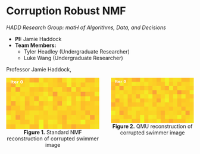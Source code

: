 # Corruption Robust NMF  
_HADD Research Group: matH of Algorithms, Data, and Decisions_

- **PI:** Jamie Haddock  
- **Team Members:**  
  - Tyler Headley (Undergraduate Researcher)  
  - Luke Wang (Undergraduate Researcher) 

Professor Jamie Haddock,

<!-- GIF comparison -->
<div style="display: flex; justify-content: center; align-items: flex-start; gap: 2rem;">

  <figure style="margin: 0; text-align: center;">
    <img
      src="gifs/nmf_reconstruction.gif"
      alt="Standard NMF reconstruction over iterations"
      width="400"
      style="display: block;"
    />
    <figcaption><strong>Figure 1.</strong> Standard NMF reconstruction of corrupted swimmer image</figcaption>
  </figure>

  <figure style="margin: 0; text-align: center;">
    <img
      src="gifs/qmu_reconstruction.gif"
      alt="QMU reconstruction over iterations"
      width="400"
      style="display: block;"
    />
    <figcaption><strong>Figure 2.</strong> QMU reconstruction of corrupted swimmer image</figcaption>
  </figure>

</div>